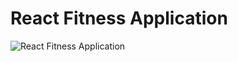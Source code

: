 # React Fitness Application

![React Fitness Application]([https://i.ibb.co/Yt9spGc/image.png](https://fiverr-res.cloudinary.com/images/t_main1,q_auto,f_auto,q_auto,f_auto/gigs/158183111/original/41f0e2a44ab3c5ad9acf9376a9601256b5fe7686/design-modern-fitness-gym-workout-sports-website.png))
